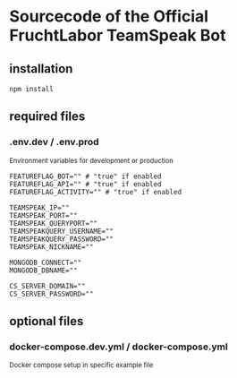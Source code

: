 # Sourcecode of the Official FruchtLabor TeamSpeak Bot

## installation

```
npm install
```

## required files

### .env.dev / .env.prod

<sub>Environment variables for development or production

```
FEATUREFLAG_BOT="" # "true" if enabled
FEATUREFLAG_API="" # "true" if enabled
FEATUREFLAG_ACTIVITY="" # "true" if enabled

TEAMSPEAK_IP=""
TEAMSPEAK_PORT=""
TEAMSPEAK_QUERYPORT=""
TEAMSPEAKQUERY_USERNAME=""
TEAMSPEAKQUERY_PASSWORD=""
TEAMSPEAK_NICKNAME=""

MONGODB_CONNECT=""
MONGODB_DBNAME=""

CS_SERVER_DOMAIN=""
CS_SERVER_PASSWORD=""
```

## optional files

### docker-compose.dev.yml / docker-compose.yml

<sub>Docker compose setup in specific example file

